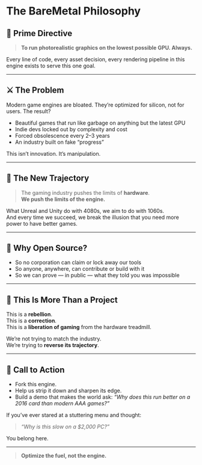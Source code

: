 # The BareMetal Philosophy

## 🎯 Prime Directive

> **To run photorealistic graphics on the lowest possible GPU. Always.**

Every line of code, every asset decision, every rendering pipeline in this engine exists to serve this one goal.

---

## ⚔️ The Problem

Modern game engines are bloated. They’re optimized for silicon, not for users. The result?

- Beautiful games that run like garbage on anything but the latest GPU
- Indie devs locked out by complexity and cost
- Forced obsolescence every 2–3 years
- An industry built on fake “progress”

This isn’t innovation. It’s manipulation.

---

## 🔁 The New Trajectory

> The gaming industry pushes the limits of **hardware**.  
> **We push the limits of the engine.**

What Unreal and Unity do with 4080s, we aim to do with 1060s.  
And every time we succeed, we break the illusion that you need more power to have better games.

---

## 🚀 Why Open Source?

- So no corporation can claim or lock away our tools
- So anyone, anywhere, can contribute or build with it
- So we can prove — in public — what they told you was impossible

---

## 🧠 This Is More Than a Project

This is a **rebellion**.  
This is a **correction**.  
This is a **liberation of gaming** from the hardware treadmill.

We’re not trying to match the industry.  
We’re trying to **reverse its trajectory**.

---

## 📢 Call to Action

- Fork this engine.
- Help us strip it down and sharpen its edge.
- Build a demo that makes the world ask: *“Why does this run better on a 2016 card than modern AAA games?”*

If you’ve ever stared at a stuttering menu and thought:
> *“Why is this slow on a $2,000 PC?”*

You belong here.

---
> **Optimize the fuel, not the engine.**
